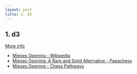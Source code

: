 ```yaml
---
layout: post
title: 1. d3
---
```

## 1. d3
[More info](https://www.thechesswebsite.com/1-d3-chess-openings/)

- [Mieses Opening - Wikipedia](https://en.wikipedia.org/wiki/Mieses_Opening)
- [Mieses Opening: A Rare and Solid Alternative - Papachess](https://papachess.com/openings/mieses-opening)
- [Mieses Opening - Chess Pathways](https://chesspathways.com/chess-openings/mieses-opening/)
